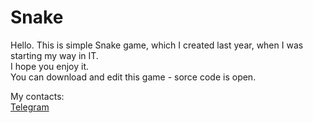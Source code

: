 # Snake
Hello. This is simple Snake game, which I created last year, when I was starting my way in IT. <br>
I hope you enjoy it. <br>
You can download and edit this game - sorce code is open. <br>

My contacts:<br>
<a href = "https://t.me/rkorostenskyj">Telegram</a>

